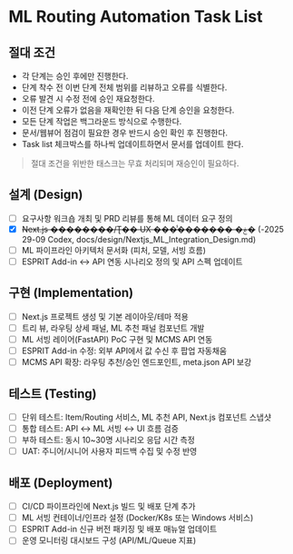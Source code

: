 # ML Routing Automation Task List

## 절대 조건
- 각 단계는 승인 후에만 진행한다.
- 단계 착수 전 이번 단계 전체 범위를 리뷰하고 오류를 식별한다.
- 오류 발견 시 수정 전에 승인 재요청한다.
- 이전 단계 오류가 없음을 재확인한 뒤 다음 단계 승인을 요청한다.
- 모든 단계 작업은 백그라운드 방식으로 수행한다.
- 문서/웹뷰어 점검이 필요한 경우 반드시 승인 확인 후 진행한다.
- Task list 체크박스를 하나씩 업데이트하면서 문서를 업데이트 한다.

> 절대 조건을 위반한 태스크는 무효 처리되며 재승인이 필요하다.

## 설계 (Design)
- [ ] 요구사항 워크숍 개최 및 PRD 리뷰를 통해 ML 데이터 요구 정의
- [x] ~~Next.js ��������/Ʈ�� UX ���̾������� �ۼ�~~ (2025-09-29 Codex, docs/design/Nextjs_ML_Integration_Design.md)
- [ ] ML 파이프라인 아키텍처 문서화 (피처, 모델, 서빙 흐름)
- [ ] ESPRIT Add-in ↔ API 연동 시나리오 정의 및 API 스펙 업데이트

## 구현 (Implementation)
- [ ] Next.js 프로젝트 생성 및 기본 레이아웃/테마 적용
- [ ] 트리 뷰, 라우팅 상세 패널, ML 추천 패널 컴포넌트 개발
- [ ] ML 서빙 레이어(FastAPI) PoC 구현 및 MCMS API 연동
- [ ] ESPRIT Add-in 수정: 외부 API에서 값 수신 후 팝업 자동채움
- [ ] MCMS API 확장: 라우팅 추천/승인 엔드포인트, meta.json API 보강

## 테스트 (Testing)
- [ ] 단위 테스트: Item/Routing 서비스, ML 추천 API, Next.js 컴포넌트 스냅샷
- [ ] 통합 테스트: API ↔ ML 서빙 ↔ UI 흐름 검증
- [ ] 부하 테스트: 동시 10~30명 시나리오 응답 시간 측정
- [ ] UAT: 주니어/시니어 사용자 피드백 수집 및 수정 반영

## 배포 (Deployment)
- [ ] CI/CD 파이프라인에 Next.js 빌드 및 배포 단계 추가
- [ ] ML 서빙 컨테이너/인프라 설정 (Docker/K8s 또는 Windows 서비스)
- [ ] ESPRIT Add-in 신규 버전 패키징 및 배포 매뉴얼 업데이트
- [ ] 운영 모니터링 대시보드 구성 (API/ML/Queue 지표)

